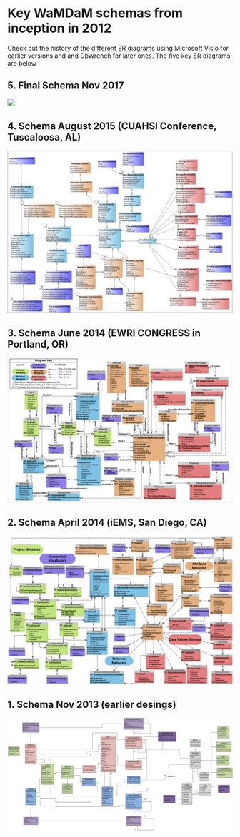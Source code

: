 # Key WaMDaM schemas from inception in 2012

Check out the history of the [different ER diagrams][1] using Microsoft Visio for earlier versions and and DbWrench for later ones. The five key ER diagrams are below 

## 5. Final Schema Nov 2017    
![](/Earlier_ER_diagrams/5.png) 


## 4. Schema August 2015 (CUAHSI Conference, Tuscaloosa, AL)    
![](/Earlier_ER_diagrams/4.jpg)  


## 3. Schema June 2014 (EWRI CONGRESS in Portland, OR)     
![](/Earlier_ER_diagrams/2.png)


## 2. Schema April 2014 (iEMS, San Diego, CA)    
![](/Earlier_ER_diagrams/3.jpg)  


## 1. Schema Nov 2013 (earlier desings)    
![](/Earlier_ER_diagrams/1.jpg)


[1]:/Earlier_ER_diagrams/WaMDaM_Schema_version_history

